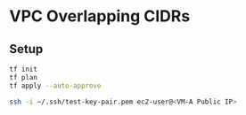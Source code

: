 # VPC Overlapping CIDRs

## Setup

```bash
tf init
tf plan
tf apply --auto-approve

ssh -i ~/.ssh/test-key-pair.pem ec2-user@<VM-A Public IP>
```
